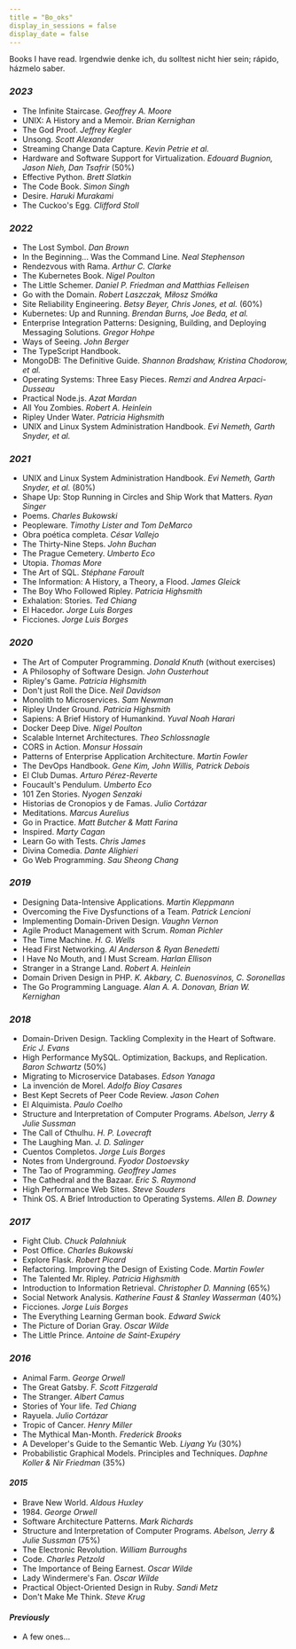 ```yaml
---
title = "Bo_oks"
display_in_sessions = false
display_date = false
---
```


Books I have read. Irgendwie denke ich, du solltest nicht hier sein; rápido, házmelo saber.

### *2023*

- The Infinite Staircase. *Geoffrey A. Moore*
- UNIX: A History and a Memoir. *Brian Kernighan*
- The God Proof. *Jeffrey Kegler*
- Unsong. *Scott Alexander*
- Streaming Change Data Capture. *Kevin Petrie et al.*
- Hardware and Software Support for Virtualization. *Edouard Bugnion, Jason Nieh, Dan Tsafrir* (50%)
- Effective Python. *Brett Slatkin*
- The Code Book. *Simon Singh*
- Desire. *Haruki Murakami*
- The Cuckoo's Egg. *Clifford Stoll*

### *2022*

- The Lost Symbol. *Dan Brown*
- In the Beginning... Was the Command Line. *Neal Stephenson*
- Rendezvous with Rama. *Arthur C. Clarke*
- The Kubernetes Book. *Nigel Poulton*
- The Little Schemer. *Daniel P. Friedman and Matthias Felleisen*
- Go with the Domain. *Robert Laszczak, Miłosz Smółka*
- Site Reliability Engineering. *Betsy Beyer, Chris Jones, et al.* (60%)
- Kubernetes: Up and Running. *Brendan Burns, Joe Beda, et al.*
- Enterprise Integration Patterns: Designing, Building, and Deploying Messaging Solutions. *Gregor Hohpe*
- Ways of Seeing. *John Berger*
- The TypeScript Handbook.
- MongoDB: The Definitive Guide. *Shannon Bradshaw, Kristina Chodorow, et al.*
- Operating Systems: Three Easy Pieces. *Remzi and Andrea Arpaci-Dusseau*
- Practical Node.js. *Azat Mardan*
- All You Zombies. *Robert A. Heinlein*
- Ripley Under Water. *Patricia Highsmith*
- UNIX and Linux System Administration Handbook. *Evi Nemeth, Garth Snyder, et al.*

### *2021*

- UNIX and Linux System Administration Handbook. *Evi Nemeth, Garth Snyder, et al.* (80%)
- Shape Up: Stop Running in Circles and Ship Work that Matters. *Ryan Singer*
- Poems. *Charles Bukowski*
- Peopleware. *Timothy Lister and Tom DeMarco*
- Obra poética completa. *César Vallejo*
- The Thirty-Nine Steps. *John Buchan*
- The Prague Cemetery. *Umberto Eco*
- Utopia. *Thomas More*
- The Art of SQL. *Stéphane Faroult*
- The Information: A History, a Theory, a Flood. *James Gleick*
- The Boy Who Followed Ripley. *Patricia Highsmith*
- Exhalation: Stories. *Ted Chiang*
- El Hacedor. *Jorge Luis Borges*
- Ficciones. *Jorge Luis Borges*

### *2020*

- The Art of Computer Programming. *Donald Knuth* (without exercises)
- A Philosophy of Software Design. *John Ousterhout*
- Ripley's Game. *Patricia Highsmith*
- Don't just Roll the Dice. *Neil Davidson*
- Monolith to Microservices. *Sam Newman*
- Ripley Under Ground. *Patricia Highsmith*
- Sapiens: A Brief History of Humankind. *Yuval Noah Harari*
- Docker Deep Dive. *Nigel Poulton*
- Scalable Internet Architectures. *Theo Schlossnagle*
- CORS in Action. *Monsur Hossain*
- Patterns of Enterprise Application Architecture. *Martin Fowler*
- The DevOps Handbook. *Gene Kim, John Willis, Patrick Debois*
- El Club Dumas. *Arturo Pérez-Reverte*
- Foucault's Pendulum. *Umberto Eco*
- 101 Zen Stories. *Nyogen Senzaki*
- Historias de Cronopios y de Famas. *Julio Cortázar*
- Meditations. *Marcus Aurelius*
- Go in Practice. *Matt Butcher & Matt Farina*
- Inspired. *Marty Cagan*
- Learn Go with Tests. *Chris James*
- Divina Comedia. *Dante Alighieri*
- Go Web Programming. *Sau Sheong Chang*

### *2019*

- Designing Data-Intensive Applications. *Martin Kleppmann*
- Overcoming the Five Dysfunctions of a Team. *Patrick Lencioni*
- Implementing Domain-Driven Design. *Vaughn Vernon*
- Agile Product Management with Scrum. *Roman Pichler*
- The Time Machine. *H. G. Wells*
- Head First Networking. *Al Anderson & Ryan Benedetti*
- I Have No Mouth, and I Must Scream. *Harlan Ellison*
- Stranger in a Strange Land. *Robert A. Heinlein*
- Domain Driven Design in PHP. *K. Akbary, C. Buenosvinos, C. Soronellas*
- The Go Programming Language. *Alan A. A. Donovan, Brian W. Kernighan*

### *2018*

- Domain-Driven Design. Tackling Complexity in the Heart of Software. *Eric J. Evans*
- High Performance MySQL. Optimization, Backups, and Replication. *Baron Schwartz* (50%)
- Migrating to Microservice Databases. *Edson Yanaga*
- La invención de Morel. *Adolfo Bioy Casares*
- Best Kept Secrets of Peer Code Review. *Jason Cohen*
- El Alquimista. *Paulo Coelho*
- Structure and Interpretation of Computer Programs. *Abelson, Jerry & Julie Sussman*
- The Call of Cthulhu. *H. P. Lovecraft*
- The Laughing Man. *J. D. Salinger*
- Cuentos Completos. *Jorge Luis Borges*
- Notes from Underground. *Fyodor Dostoevsky*
- The Tao of Programming. *Geoffrey James*
- The Cathedral and the Bazaar. *Eric S. Raymond*
- High Performance Web Sites. *Steve Souders*
- Think OS. A Brief Introduction to Operating Systems. *Allen B. Downey*

### *2017*

- Fight Club. *Chuck Palahniuk*
- Post Office. *Charles Bukowski*
- Explore Flask. *Robert Picard*
- Refactoring. Improving the Design of Existing Code. *Martin Fowler*
- The Talented Mr. Ripley. *Patricia Highsmith*
- Introduction to Information Retrieval. *Christopher D. Manning* (65%)
- Social Network Analysis. *Katherine Faust & Stanley Wasserman* (40%)
- Ficciones. *Jorge Luis Borges*
- The Everything Learning German book. *Edward Swick*
- The Picture of Dorian Gray. *Oscar Wilde*
- The Little Prince. *Antoine de Saint-Exupéry*

### *2016*

- Animal Farm. *George Orwell*
- The Great Gatsby. *F. Scott Fitzgerald*
- The Stranger. *Albert Camus*
- Stories of Your life. *Ted Chiang*
- Rayuela. *Julio Cortázar*
- Tropic of Cancer. *Henry Miller*
- The Mythical Man-Month. *Frederick Brooks*
- A Developer's Guide to the Semantic Web. *Liyang Yu* (30%)
- Probabilistic Graphical Models. Principles and Techniques. *Daphne Koller & Nir Friedman* (35%)

#### *2015*

- Brave New World. *Aldous Huxley*
- 1984\. *George Orwell*
- Software Architecture Patterns. *Mark Richards*
- Structure and Interpretation of Computer Programs. *Abelson, Jerry & Julie Sussman* (75%)
- The Electronic Revolution. *William Burroughs*
- Code. *Charles Petzold*
- The Importance of Being Earnest. *Oscar Wilde*
- Lady Windermere's Fan. *Oscar Wilde*
- Practical Object-Oriented Design in Ruby. *Sandi Metz*
- Don't Make Me Think. *Steve Krug*

#### *Previously*

- A few ones...
